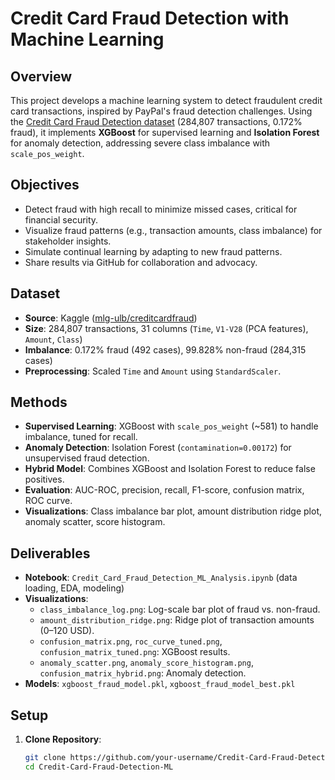 # Credit Card Fraud Detection with Machine Learning

## Overview
This project develops a machine learning system to detect fraudulent credit card transactions, inspired by PayPal's fraud detection challenges. Using the [Credit Card Fraud Detection dataset](https://www.kaggle.com/mlg-ulb/creditcardfraud) (284,807 transactions, 0.172% fraud), it implements **XGBoost** for supervised learning and **Isolation Forest** for anomaly detection, addressing severe class imbalance with `scale_pos_weight`. 

## Objectives
- Detect fraud with high recall to minimize missed cases, critical for financial security.
- Visualize fraud patterns (e.g., transaction amounts, class imbalance) for stakeholder insights.
- Simulate continual learning by adapting to new fraud patterns.
- Share results via GitHub for collaboration and advocacy.

## Dataset
- **Source**: Kaggle ([mlg-ulb/creditcardfraud](https://www.kaggle.com/mlg-ulb/creditcardfraud))
- **Size**: 284,807 transactions, 31 columns (`Time`, `V1-V28` (PCA features), `Amount`, `Class`)
- **Imbalance**: 0.172% fraud (492 cases), 99.828% non-fraud (284,315 cases)
- **Preprocessing**: Scaled `Time` and `Amount` using `StandardScaler`.

## Methods
- **Supervised Learning**: XGBoost with `scale_pos_weight` (~581) to handle imbalance, tuned for recall.
- **Anomaly Detection**: Isolation Forest (`contamination=0.00172`) for unsupervised fraud detection.
- **Hybrid Model**: Combines XGBoost and Isolation Forest to reduce false positives.
- **Evaluation**: AUC-ROC, precision, recall, F1-score, confusion matrix, ROC curve.
- **Visualizations**: Class imbalance bar plot, amount distribution ridge plot, anomaly scatter, score histogram.

## Deliverables
- **Notebook**: `Credit_Card_Fraud_Detection_ML_Analysis.ipynb` (data loading, EDA, modeling)
- **Visualizations**:
  - `class_imbalance_log.png`: Log-scale bar plot of fraud vs. non-fraud.
  - `amount_distribution_ridge.png`: Ridge plot of transaction amounts (0–120 USD).
  - `confusion_matrix.png`, `roc_curve_tuned.png`, `confusion_matrix_tuned.png`: XGBoost results.
  - `anomaly_scatter.png`, `anomaly_score_histogram.png`, `confusion_matrix_hybrid.png`: Anomaly detection.
- **Models**: `xgboost_fraud_model.pkl`, `xgboost_fraud_model_best.pkl`
## Setup
1. **Clone Repository**:
   ```bash
   git clone https://github.com/your-username/Credit-Card-Fraud-Detection-ML.git
   cd Credit-Card-Fraud-Detection-ML
